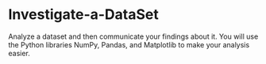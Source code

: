 # Investigate-a-DataSet
Analyze a dataset and then communicate your findings about it. You will use the Python libraries NumPy, Pandas, and Matplotlib to make your analysis easier.
